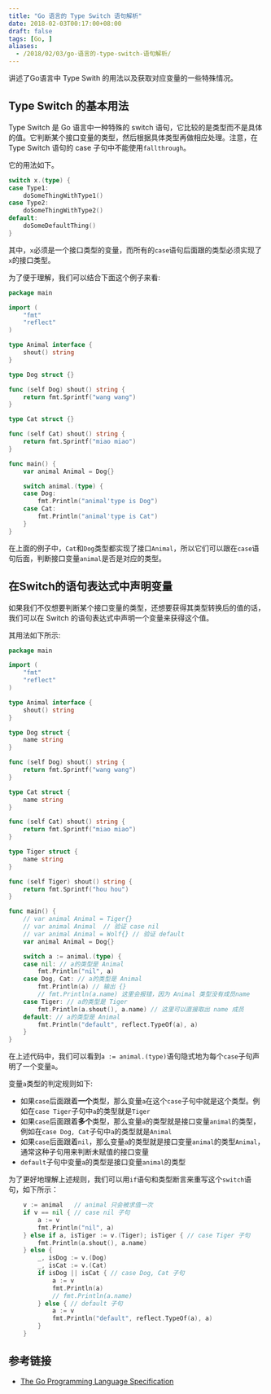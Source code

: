 ```yaml
---
title: "Go 语言的 Type Switch 语句解析"
date: 2018-02-03T00:17:00+08:00
draft: false
tags: [Go, ]
aliases:
  - /2018/02/03/go-语言的-type-switch-语句解析/
---
```


讲述了Go语言中 Type Swith 的用法以及获取对应变量的一些特殊情况。
<!--more-->

## Type Switch 的基本用法

Type Switch 是 Go 语言中一种特殊的 switch 语句，它比较的是类型而不是具体的值。它判断某个接口变量的类型，然后根据具体类型再做相应处理。注意，在 Type Switch 语句的 case 子句中不能使用`fallthrough`。

它的用法如下。

```go
switch x.(type) {
case Type1:
	doSomeThingWithType1()
case Type2:
	doSomeThingWithType2()
default:
	doSomeDefaultThing()
}
```

其中，`x`必须是一个接口类型的变量，而所有的`case`语句后面跟的类型必须实现了`x`的接口类型。

为了便于理解，我们可以结合下面这个例子来看:

```go
package main

import (
    "fmt"
    "reflect"
)

type Animal interface {
    shout() string
}

type Dog struct {}

func (self Dog) shout() string {
    return fmt.Sprintf("wang wang")
}

type Cat struct {}

func (self Cat) shout() string {
    return fmt.Sprintf("miao miao")
}

func main() {
    var animal Animal = Dog{}

    switch animal.(type) {
    case Dog:
        fmt.Println("animal'type is Dog")
    case Cat:
        fmt.Println("animal'type is Cat")
    }
}
```

在上面的例子中，`Cat`和`Dog`类型都实现了接口`Animal`，所以它们可以跟在`case`语句后面，判断接口变量`animal`是否是对应的类型。


## 在Switch的语句表达式中声明变量

如果我们不仅想要判断某个接口变量的类型，还想要获得其类型转换后的值的话，我们可以在 Switch 的语句表达式中声明一个变量来获得这个值。

其用法如下所示:

```go
package main

import (
	"fmt"
	"reflect"
)

type Animal interface {
	shout() string
}

type Dog struct {
	name string
}

func (self Dog) shout() string {
	return fmt.Sprintf("wang wang")
}

type Cat struct {
	name string
}

func (self Cat) shout() string {
	return fmt.Sprintf("miao miao")
}

type Tiger struct {
	name string
}

func (self Tiger) shout() string {
	return fmt.Sprintf("hou hou")
}

func main() {
	// var animal Animal = Tiger{}
	// var animal Animal  // 验证 case nil
	// var animal Animal = Wolf{} // 验证 default
	var animal Animal = Dog{}

	switch a := animal.(type) {
	case nil: // a的类型是 Animal
		fmt.Println("nil", a)
	case Dog, Cat: // a的类型是 Animal
		fmt.Println(a) // 输出 {}
		// fmt.Println(a.name) 这里会报错，因为 Animal 类型没有成员name
	case Tiger: // a的类型是 Tiger
		fmt.Println(a.shout(), a.name) // 这里可以直接取出 name 成员
	default: // a的类型是 Animal
		fmt.Println("default", reflect.TypeOf(a), a)
	}
}
```

在上述代码中，我们可以看到`a := animal.(type)`语句隐式地为每个`case`子句声明了一个变量`a`。

变量`a`类型的判定规则如下:

+ 如果`case`后面跟着**一个**类型，那么变量`a`在这个`case`子句中就是这个类型。例如在`case Tiger`子句中`a`的类型就是`Tiger`
+ 如果`case`后面跟着**多个**类型，那么变量`a`的类型就是接口变量`animal`的类型，例如在`case Dog, Cat`子句中`a`的类型就是`Animal`
+ 如果`case`后面跟着`nil`，那么变量`a`的类型就是接口变量`animal`的类型`Animal`，通常这种子句用来判断未赋值的接口变量
+ `default`子句中变量`a`的类型是接口变量`animal`的类型

为了更好地理解上述规则，我们可以用`if`语句和类型断言来重写这个`switch`语句，如下所示：

```go
	v := animal   // animal 只会被求值一次
	if v == nil { // case nil 子句
		a := v
		fmt.Println("nil", a)
	} else if a, isTiger := v.(Tiger); isTiger { // case Tiger 子句
		fmt.Println(a.shout(), a.name)
	} else {
		_, isDog := v.(Dog)
		_, isCat := v.(Cat)
		if isDog || isCat { // case Dog, Cat 子句
			a := v
			fmt.Println(a)
			// fmt.Println(a.name)
		} else { // default 子句
			a := v
			fmt.Println("default", reflect.TypeOf(a), a)
		}
	}
```

## 参考链接

+ [The Go Programming Language Specification](https://golang.org/ref/spec#Type_switches)
